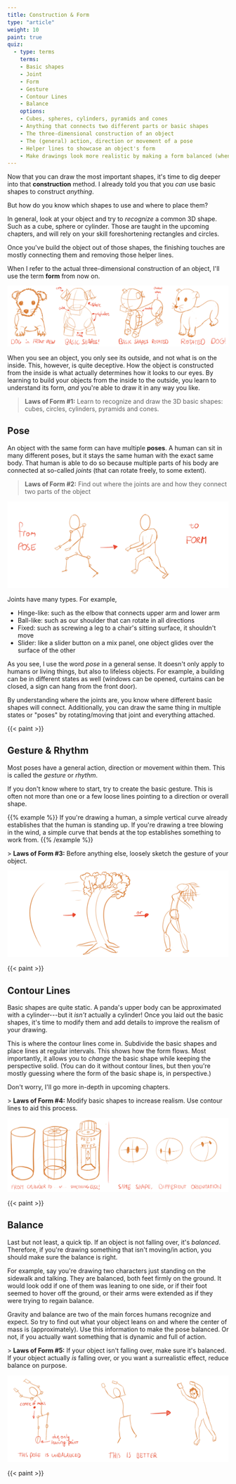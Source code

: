 ```yaml
---
title: Construction & Form
type: "article"
weight: 10
paint: true
quiz:
  - type: terms
    terms:
    - Basic shapes
    - Joint
    - Form
    - Gesture
    - Contour Lines
    - Balance
    options:
    - Cubes, spheres, cylinders, pyramids and cones
    - Anything that connects two different parts or basic shapes
    - The three-dimensional construction of an object
    - The (general) action, direction or movement of a pose
    - Helper lines to showcase an object's form
    - Make drawings look more realistic by making a form balanced (when it should be)
---
```


Now that you can draw the most important shapes, it's time to dig deeper into that **construction** method. I already told you that you *can* use basic shapes to construct *anything*. 

But how do you know which shapes to use and where to place them?

In general, look at your object and try to _recognize_ a common 3D shape. Such as a cube, sphere or cylinder. Those are taught in the upcoming chapters, and will rely on your skill foreshortening rectangles and circles.

Once you've build the object out of those shapes, the finishing touches are mostly connecting them and removing those helper lines.

When I refer to the actual three-dimensional construction of an object, I'll use the term **form** from now on.

![An example of constructing form using basic shapes](DrawingFormBasicShapes.webp)

When you see an object, you only see its outside, and not what is on the inside. This, however, is quite deceptive. How the object is constructed from the inside is what actually determines how it looks to our eyes. By learning to build your objects from the inside to the outside, you learn to understand its form, *and* you're able to draw it in any way you like.

> **Laws of Form #1:** Learn to recognize and draw the 3D basic shapes: cubes, circles, cylinders, pyramids and cones.

## Pose

An object with the same form can have multiple **poses**. A human can sit in many different poses, but it stays the same human with the exact same body. That human is able to do so because multiple parts of his body are connected at so-called *joints* (that can rotate freely, to some extent).

> **Laws of Form #2:** Find out where the joints are and how they connect two parts of the object

![An example of drawing a pose.](DrawingPoses.webp)

Joints have many types. For example,

* Hinge-like: such as the elbow that connects upper arm and lower arm
* Ball-like: such as our shoulder that can rotate in all directions
* Fixed: such as screwing a leg to a chair's sitting surface, it shouldn't move
* Slider: like a slider button on a mix panel, one object glides over the surface of the other

As you see, I use the word *pose* in a general sense. It doesn't only apply to humans or living things, but also to lifeless objects. For example, a building can be in different states as well (windows can be opened, curtains can be closed, a sign can hang from the front door).

By understanding where the joints are, you know where different basic shapes will connect. Additionally, you can draw the same thing in multiple states or "poses" by rotating/moving that joint and everything attached.

{{< paint >}}

## Gesture & Rhythm

Most poses have a general action, direction or movement within them. This is called the *gesture* or *rhythm*. 

If you don't know where to start, try to create the basic gesture. This is often not more than one or a few loose lines pointing to a direction or overall shape.

{{% example %}}
If you're drawing a human, a simple vertical curve already establishes that the human is standing up. If you're drawing a tree blowing in the wind, a simple curve that bends at the top establishes something to work from.
{{% /example %}} 

\> **Laws of Form #3:** Before anything else, loosely sketch the gesture of your object.

![Examples of starting from a simple gesture ( = one line that indicates direction).](DrawingGesture.webp)

{{< paint >}}

## Contour Lines

Basic shapes are quite static. A panda's upper body can be approximated with a cylinder---but it _isn't_ actually a cylinder! Once you laid out the basic shapes, it's time to modify them and add details to improve the realism of your drawing.

This is where the contour lines come in. Subdivide the basic shapes and place lines at regular intervals. This shows how the form flows. Most importantly, it allows you to _change_ the basic shape while keeping the perspective solid. (You can do it without contour lines, but then you're mostly guessing where the form of the basic shape is, in perspective.)

Don't worry, I'll go more in-depth in upcoming chapters.

\> **Laws of Form #4:** Modify basic shapes to increase realism. Use contour lines to aid this process.

![Example on how to use contour lines to make basic shapes less basic.](DrawingFormContourLines.webp)

{{< paint >}}

## Balance

Last but not least, a quick tip. If an object is not falling over, it's *balanced*. Therefore, if you're drawing something that isn't moving/in action, you should make sure the balance is right. 

For example, say you're drawing two characters just standing on the sidewalk and talking. They are balanced, both feet firmly on the ground. It would look odd if one of them was leaning to one side, or if their foot seemed to hover off the ground, or their arms were extended as if they were trying to regain balance.

Gravity and balance are two of the main forces humans recognize and expect. So try to find out what your object leans on and where the center of mass is (approximately). Use this information to make the pose balanced. Or not, if you actually want something that is dynamic and full of action.

\> **Laws of Form #5:** If your object isn't falling over, make sure it's balanced. If your object actually *is* falling over, or you want a surrealistic effect, reduce balance on purpose.

![Example of balance in drawing and form.](DrawingFormBalance.webp)

{{< paint >}}